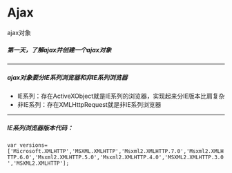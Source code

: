 # Ajax
ajax对象

##### 第一天，了解ajax并创建一个ajax对象   
---
##### ajax对象要分IE系列浏览器和非IE系列浏览器    
- IE系列：存在ActiveXObject就是IE系列的浏览器，实现起来分IE版本比肩复杂   
- 非IE系列：存在XMLHttpRequest就是非IE系列浏览器    

---
##### IE系列浏览器版本代码：   
`var versions=['Microsoft.XMLHTTP','MSXML.XMLHTTP','Msxml2.XMLHTTP.7.0','Msxml2.XMLHTTP.6.0','Msxml2.XMLHTTP.5.0','Msxml2.XMLHTTP.4.0','MSXML2.XMLHTTP.3.0','MSXML2.XMLHTTP'];`

